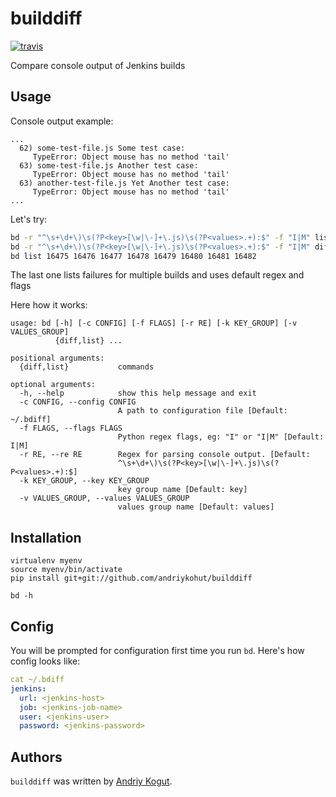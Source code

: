 # builddiff
[![travis](https://travis-ci.org/andriykohut/builddiff.png)](https://travis-ci.org/andriykohut/builddiff)

Compare console output of Jenkins builds

## Usage
Console output example:
```
...
  62) some-test-file.js Some test case:
     TypeError: Object mouse has no method 'tail'
  63) some-test-file.js Another test case:
     TypeError: Object mouse has no method 'tail'
  63) another-test-file.js Yet Another test case:
     TypeError: Object mouse has no method 'tail'
...
```
Let's try:
```bash
bd -r "^\s+\d+\)\s(?P<key>[\w|\-]+\.js)\s(?P<values>.+):$" -f "I|M" list 589
bd -r "^\s+\d+\)\s(?P<key>[\w|\-]+\.js)\s(?P<values>.+):$" -f "I|M" diff 589 590 --color
bd list 16475 16476 16477 16478 16479 16480 16481 16482
```
The last one lists failures for multiple builds and uses default regex and flags

Here how it works:
```
usage: bd [-h] [-c CONFIG] [-f FLAGS] [-r RE] [-k KEY_GROUP] [-v VALUES_GROUP]
          {diff,list} ...

positional arguments:
  {diff,list}           commands

optional arguments:
  -h, --help            show this help message and exit
  -c CONFIG, --config CONFIG
                        A path to configuration file [Default: ~/.bdiff]
  -f FLAGS, --flags FLAGS
                        Python regex flags, eg: "I" or "I|M" [Default: I|M]
  -r RE, --re RE        Regex for parsing console output. [Default:
                        ^\s+\d+\)\s(?P<key>[\w|\-]+\.js)\s(?P<values>.+):$]
  -k KEY_GROUP, --key KEY_GROUP
                        key group name [Default: key]
  -v VALUES_GROUP, --values VALUES_GROUP
                        values group name [Default: values]
```
## Installation
```
virtualenv myenv
source myenv/bin/activate
pip install git+git://github.com/andriykohut/builddiff

bd -h
```
## Config
You will be prompted for configuration first time you run `bd`.
Here's how config looks like:
```yaml
cat ~/.bdiff
jenkins:
  url: <jenkins-host>
  job: <jenkins-job-name>
  user: <jenkins-user>
  password: <jenkins-password>
```
## Authors

`builddiff` was written by [Andriy Kogut](mailto:kogut.andriy@gmail.com).
